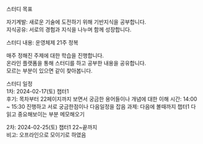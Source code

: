 스터디 목표

자기계발: 새로운 기술에 도전하기 위해 기반지식을 공부합니다.<br>
지식공유: 서로의 경험과 지식을 나누며 함께 성장합니다.<br>

스터디 내용: 운영체제 21주 정복

매주 정해진 주제에 대한 학습을 진행합니다.<br>
온라인 플랫폼을 통해 스터디를 하고 공부한 내용을 공유합니다.<br>
모르는 부분이 있으면 같이 찾아봅니다.<br>

스터디 일정<br>
1차: 2024-02-17(토)   챕터1 <br>
 후기: 목차부터 22페이지까지 보면서 궁금한 용어들이나 개념에 대한 이해
 시간: 14:00 ~ 15:30 진행하고 서로 궁금한점이나 다음일정을 잡음
 과제: 다음에 볼때까지 챕터1 다 읽고 중요해보이는 부분 메모해오기

2차: 2024-02-25(토)   챕터1 22~끝까지 <br>
 비고: 오프라인으로 모이기로 하였음
